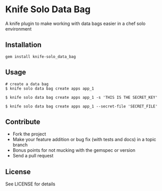 # Knife Solo Data Bag

A knife plugin to make working with data bags easier in a chef solo environment

## Installation

    gem install knife-solo_data_bag

## Usage

    # create a data bag
    $ knife solo data bag create apps app_1

    $ knife solo data bag create apps app_1 -s 'THIS IS THE SECRET_KEY'

    $ knife solo data bag create apps app_1 --secret-file 'SECRET_FILE'

## Contribute
* Fork the project
* Make your feature addition or bug fix (with tests and docs) in a topic branch
* Bonus points for not mucking with the gemspec or version
* Send a pull request

## License
See LICENSE for details

